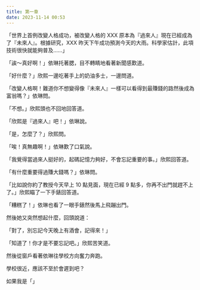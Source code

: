 ```yaml
---
title: 第一章
date: 2023-11-14 00:53
---
```

「世界上首例改變人格成功，被改變人格的 XXX 原本為『過來人』現在已經成為了『未來人』。根據研究，XXX 昨天下午成功預測今天的大雨。科學家估計，此項技術很快就能夠普及……」

「誒～真好啊！」依琳托著腮，目不轉睛地看著新聞感歎道。

「好什麼？」欣熙一邊吃著手上的奶油多士，一邊問道。

「改變人格啊！難道你不想變得像『未來人』一樣可以看得到最賺錢的路然後成為富翁嗎？」依琳問。

「不想。」欣熙頭也不回地回答道。

「欣熙是『過來人』吧！」依琳說。

「是，怎麼了？」欣熙問。

「唉！真無趣啊！」依琳歎了口氣說。

「我覺得當過來人挺好的，起碼記憶力夠好，不會忘記重要的事。」欣熙回答道。

「有什麼重要得過賺大錢嗎？」依琳問。

「比如說你約了教授今天早上 10 點見面，現在已經 9 點多，你再不出門就趕不上了。」欣熙瞄了一下手錶回答道。

「糟糕了！」依琳也看了一眼手錶然後馬上飛蹦出門。

然後她又突然想起什麼，回頭說道：

「對了，別忘記今天晚上有酒會，記得來！」

「知道了！你才是不要忘記吧。」欣熙苦笑道。

然後從窗戶看著依琳往學校方向奮力奔跑。

學校很近，應該不至於會遲到吧？

如果我是「」